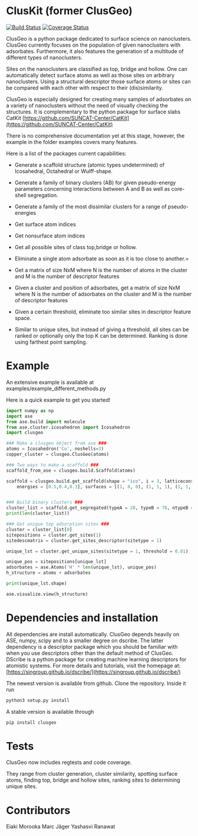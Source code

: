 # ClusKit (former ClusGeo)

[![Build Status](https://travis-ci.org/SINGROUP/ClusGeo.svg?branch=master)](https://travis-ci.org/SINGROUP/ClusGeo)
[![Coverage Status](https://coveralls.io/repos/github/SINGROUP/ClusGeo/badge.svg?branch=master)](https://coveralls.io/github/SINGROUP/ClusGeo?branch=master)


ClusGeo is a python package dedicated to surface science on nanoclusters. ClusGeo currently focuses on the population of given nanoclusters with adsorbates. Furthermore, it also features the generation of a multitude of different types of nanoclusters.

Sites on the nanoclusters are classified as top, bridge and hollow. One can automatically detect surface atoms as well as those sites on arbitrary nanoclusters. Using a structural descriptor those surface atoms or sites can be compared with each other with respect to their (dis)similarity.

ClusGeo is especially designed for creating many samples of adsorbates on a variety of nanoclusters without the need of visually checking the structures. It is complementary to the python package for surface slabs CatKit [https://github.com/SUNCAT-Center/CatKit](https://github.com/SUNCAT-Center/CatKit)


There is no comprehensive documentation yet at this stage, however, the example in the folder examples covers many features. 

Here is a list of the packages current capabilities:
- Generate a scaffold structure (atomic types undetermined) of Icosahedral, Octahedral or Wulff-shape.
- Generate a family of binary clusters (AB) for given pseudo-energy parameters concerning interactions between A and B as well as core-shell segregation.
- Generate a family of the most dissimilar clusters for a range of pseudo-energies
- Get surface atom indices
- Get nonsurface atom indices
- Get all possible sites of class top,bridge or hollow.

- Eliminate a single atom adsorbate as soon as it is too close to another.=

- Get a matrix of size NxM where N is the number of atoms in the cluster and M is the number of descriptor features

- Given a cluster and position of adsorbates, get a matrix of size NxM where N is the number of adsorbates on the cluster and M is the number of descriptor features

- Given a certain threshold, eliminate too similar sites in descriptor feature space.
- Similar to unique sites, but instead of giving a threshold, all sites can be ranked or optionally only the top K can be determined. Ranking is done using farthest point sampling.


# Example

An extensive example is available at examples/example_different_methods.py

Here is a quick example to get you started!
```python
import numpy as np
import ase
from ase.build import molecule
from ase.cluster.icosahedron import Icosahedron
import clusgeo

### Make a clusgeo object from ase ###
atoms = Icosahedron('Cu', noshells=3)
copper_cluster = clusgeo.ClusGeo(atoms)

### Two ways to make a scaffold ###
scaffold_from_ase = clusgeo.build.Scaffold(atoms)

scaffold = clusgeo.build.get_scaffold(shape = "ico", i = 3, latticeconstant = 3.0,
    energies = [0.5,0.4,0.3], surfaces = [(1, 0, 0), (1, 1, 1), (1, 1, 0)])


### Build binary clusters ###
cluster_list = scaffold.get_segregated(typeA = 28, typeB = 78, ntypeB = 13, n_clus = 2)
print(len(cluster_list))

### Get unique top adsorption sites ###
cluster = cluster_list[0]
sitepositions = cluster.get_sites(1)
sitedescmatrix = cluster.get_sites_descriptor(sitetype = 1)

unique_lst = cluster.get_unique_sites(sitetype = 1, threshold = 0.01)

unique_pos = sitepositions[unique_lst]
adsorbates = ase.Atoms('H' * len(unique_lst), unique_pos)
h_structure = atoms + adsorbates

print(unique_lst.shape)

ase.visualize.view(h_structure)
```

# Dependencies and installation

All dependencies are install automatically. ClusGeo depends heavily on ASE, numpy, scipy and to a smaller degree on dscribe. The latter dependency is a descriptor package which you should be familiar with when you use descriptors other than the default method of ClusGeo. DScribe is a python package for creating machine learning descriptors for atomistic systems. For more details and tutorials, visit the homepage at:
[https://singroup.github.io/dscribe/](https://singroup.github.io/dscribe/)



The newest version is available from github.
Clone the repository. Inside it run 
```sh
python3 setup.py install
```

A stable version is available through 
```sh
pip install clusgeo
```


# Tests

ClusGeo now includes regtests and code coverage. 

They range from cluster generation, cluster similarity, spotting surface atoms, finding top, bridge and hollow sites, ranking sites to determining unique sites.


# Contributors

Eiaki Morooka
Marc Jäger
Yashasvi Ranawat
